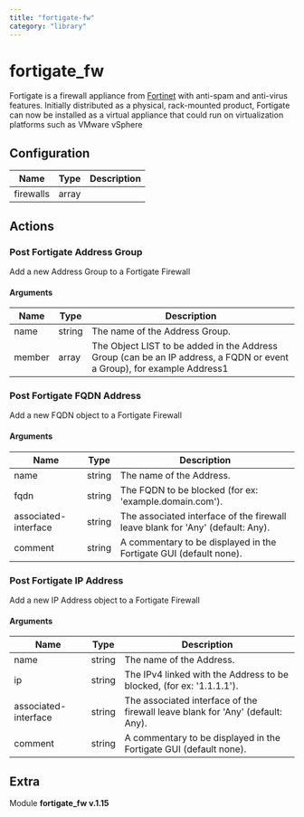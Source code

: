 ```yaml
---
title: "fortigate-fw"
category: "library"
---
```

# fortigate_fw



Fortigate is a firewall appliance from [Fortinet](http://www.fortinet.com/) with anti-spam and anti-virus features. Initially distributed as a physical, rack-mounted product, Fortigate can now be installed as a virtual appliance that could run on virtualization platforms such as VMware vSphere

## Configuration



| Name      |  Type   |  Description  |
| --------- | ------- | --------------------------- |
| firewalls | array |  |








## Actions

### Post Fortigate Address Group

Add a new Address Group to a Fortigate Firewall



#### Arguments

| Name      |  Type   |  Description  |
| --------- | ------- | --------------------------- |
| name | string | The name of the Address Group. |
| member | array | The Object LIST to be added in the Address Group (can be an IP address, a FQDN or event a Group), for example Address1 |









### Post Fortigate FQDN Address

Add a new FQDN object to a Fortigate Firewall



#### Arguments

| Name      |  Type   |  Description  |
| --------- | ------- | --------------------------- |
| name | string | The name of the Address. |
| fqdn | string | The FQDN to be blocked (for ex: 'example.domain.com'). |
| associated-interface | string | The associated interface of the firewall leave blank for 'Any' (default: Any). |
| comment | string | A commentary to be displayed in the Fortigate GUI (default none). |









### Post Fortigate IP Address

Add a new IP Address object to a Fortigate Firewall



#### Arguments

| Name      |  Type   |  Description  |
| --------- | ------- | --------------------------- |
| name | string | The name of the Address. |
| ip | string | The IPv4 linked with the Address to be blocked, (for ex: '1.1.1.1'). |
| associated-interface | string | The associated interface of the firewall leave blank for 'Any' (default: Any). |
| comment | string | A commentary to be displayed in the Fortigate GUI (default none). |














## Extra

Module **fortigate_fw v.1.15**